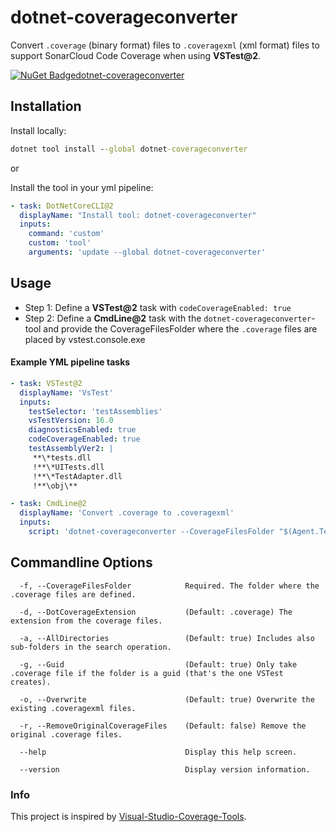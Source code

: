 # dotnet-coverageconverter
Convert `.coverage` (binary format) files to `.coveragexml` (xml format) files to support SonarCloud Code Coverage when using **VSTest@2**.

[![NuGet Badgedotnet-coverageconverter](https://buildstats.info/nuget/dotnet-coverageconverter)](https://www.nuget.org/packages/dotnet-coverageconverter)

## Installation
Install locally:
``` cmd
dotnet tool install --global dotnet-coverageconverter
```

or

Install the tool in your yml pipeline:
``` yml
- task: DotNetCoreCLI@2
  displayName: "Install tool: dotnet-coverageconverter"
  inputs:
    command: 'custom'
    custom: 'tool'
    arguments: 'update --global dotnet-coverageconverter'
```

## Usage

- Step 1: Define a **VSTest@2** task with `codeCoverageEnabled: true`
- Step 2: Define a **CmdLine@2** task with the `dotnet-coverageconverter`-tool and provide the CoverageFilesFolder where the `.coverage` files are placed by vstest.console.exe

#### Example YML pipeline tasks
``` yml
- task: VSTest@2
  displayName: 'VsTest'
  inputs:
    testSelector: 'testAssemblies'
    vsTestVersion: 16.0
    diagnosticsEnabled: true
    codeCoverageEnabled: true
    testAssemblyVer2: |
     **\*tests.dll
     !**\*UITests.dll
     !**\*TestAdapter.dll
     !**\obj\**

- task: CmdLine@2
  displayName: 'Convert .coverage to .coveragexml'
  inputs:
    script: 'dotnet-coverageconverter --CoverageFilesFolder "$(Agent.TempDirectory)\TestResults"'
```

## Commandline Options
```
  -f, --CoverageFilesFolder            Required. The folder where the .coverage files are defined.

  -d, --DotCoverageExtension           (Default: .coverage) The extension from the coverage files.

  -a, --AllDirectories                 (Default: true) Includes also sub-folders in the search operation.

  -g, --Guid                           (Default: true) Only take .coverage file if the folder is a guid (that's the one VSTest creates).

  -o, --Overwrite                      (Default: true) Overwrite the existing .coveragexml files.

  -r, --RemoveOriginalCoverageFiles    (Default: false) Remove the original .coverage files.

  --help                               Display this help screen.

  --version                            Display version information.
```

### Info
This project is inspired by [Visual-Studio-Coverage-Tools](https://github.com/danielpalme/ReportGenerator/wiki/Visual-Studio-Coverage-Tools).
